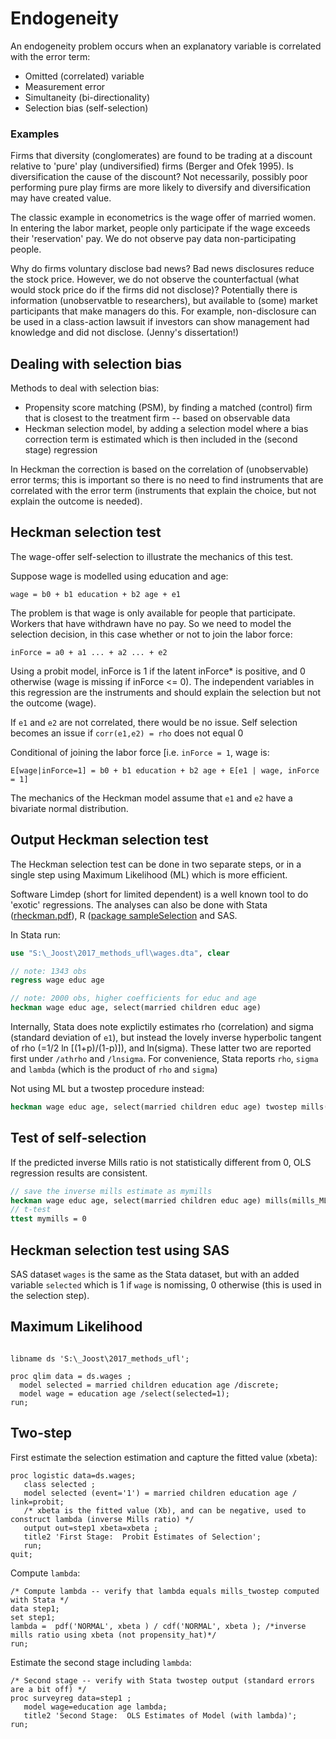 # Endogeneity

An endogeneity problem occurs when an explanatory variable is correlated with the error term:

- Omitted (correlated) variable
- Measurement error 
- Simultaneity (bi-directionality)
- Selection bias (self-selection) 

### Examples

Firms that diversity (conglomerates) are found to be trading at a discount relative to 'pure' play (undiversified) firms (Berger and Ofek 1995). Is diversification the cause of the discount? Not necessarily, possibly poor performing pure play firms are more likely to diversify and diversification may have created value.

The classic example in econometrics is the wage offer of married women. In entering the labor market, people only participate if the wage exceeds their 'reservation' pay. We do not observe pay data non-participating people.

Why do firms voluntary disclose bad news? Bad news disclosures reduce the stock price. However, we do not observe the counterfactual (what would stock price do if the firms did not disclose)? Potentially there is information (unobservatble to researchers), but available to (some) market participants that make managers do this. For example, non-disclosure can be used in a class-action lawsuit if investors can show management had knowledge and did not disclose. (Jenny's dissertation!)

## Dealing with selection bias

Methods to deal with selection bias:

- Propensity score matching (PSM), by finding a matched (control) firm that is closest to the treatment firm -- based on observable data
- Heckman selection model, by adding a selection model where a bias correction term is estimated which is then included in the (second stage) regression 

In Heckman the correction is based on the correlation of (unobservable) error terms; this is important so there is no need to find instruments that are correlated with the error term (instruments that explain the choice, but not explain the outcome is needed).

## Heckman selection test

The wage-offer self-selection to illustrate the mechanics of this test.

Suppose wage is modelled using education and age:

`wage = b0 + b1 education + b2 age + e1`

The problem is that wage is only available for people that participate. Workers that have withdrawn have no pay. So we need to model the selection decision, in this case whether or not to join the labor force: 

`inForce = a0 + a1 ... + a2 ... + e2`

Using a probit model, inForce is 1 if the latent inForce* is positive, and 0 otherwise (wage is missing if inForce <= 0). The independent variables in this regression are the instruments and should explain the selection but not the outcome (wage).

If `e1` and `e2` are not correlated, there would be no issue. Self selection becomes an issue if `corr(e1,e2) = rho` does not equal 0

Conditional of joining the labor force [i.e. `inForce = 1`,  wage is:

`E[wage|inForce=1] = b0 + b1 education + b2 age + E[e1 | wage, inForce = 1]`

The mechanics of the Heckman model assume that `e1` and `e2` have a bivariate normal distribution.

## Output Heckman selection test

The Heckman selection test can be done in two separate steps, or in a single step using Maximum Likelihood (ML) which is more efficient.

Software Limdep (short for limited dependent) is a well known tool to do 'exotic' regressions. The analyses can also be done with Stata ([rheckman.pdf](https://www.stata.com/manuals13/rheckman.pdf)), R ([package sampleSelection](https://cran.r-project.org/web/packages/sampleSelection/sampleSelection.pdf) and SAS. 

In Stata run:

```Stata
use "S:\_Joost\2017_methods_ufl\wages.dta", clear

// note: 1343 obs
regress wage educ age

// note: 2000 obs, higher coefficients for educ and age
heckman wage educ age, select(married children educ age)
```

Internally, Stata does note explictily estimates rho (correlation) and sigma (standard deviation of `e1`), but instead the lovely inverse hyperbolic tangent of rho (=1/2 ln [(1+p)/(1-p)]), and ln(sigma). These latter two are reported first under `/athrho` and `/lnsigma`. For convenience, Stata reports `rho`, `sigma` and `lambda` (which is the product of `rho` and `sigma`)

Not using ML but a twostep procedure instead:

```Stata
heckman wage educ age, select(married children educ age) twostep mills(mills_twostep)
```

## Test of self-selection

If the predicted inverse Mills ratio is not statistically different from 0, OLS regression results are consistent.


```Stata
// save the inverse mills estimate as mymills
heckman wage educ age, select(married children educ age) mills(mills_ML)
// t-test
ttest mymills = 0
```

## Heckman selection test using SAS

SAS dataset `wages` is the same as the Stata dataset, but with an added variable `selected` which is 1 if `wage` is nomissing, 0 otherwise (this is used in the selection step).


## Maximum Likelihood

```SAS

libname ds 'S:\_Joost\2017_methods_ufl';

proc qlim data = ds.wages ;
  model selected = married children education age /discrete;
  model wage = education age /select(selected=1);
run;
```

## Two-step

First estimate the selection estimation and capture the fitted value (xbeta):

```SAS
proc logistic data=ds.wages;
   class selected ;
   model selected (event='1') = married children education age / link=probit;
   /* xbeta is the fitted value (Xb), and can be negative, used to construct lambda (inverse Mills ratio) */
   output out=step1 xbeta=xbeta ;
   title2 'First Stage:  Probit Estimates of Selection';
   run;
quit;
```

Compute `lambda`:

```SAS
/* Compute lambda -- verify that lambda equals mills_twostep computed with Stata */
data step1;
set step1;
lambda =  pdf('NORMAL', xbeta ) / cdf('NORMAL', xbeta ); /*inverse mills ratio using xbeta (not propensity_hat)*/
run;
```

Estimate the second stage including `lambda`:

```SAS
/* Second stage -- verify with Stata twostep output (standard errors are a bit off) */
proc surveyreg data=step1 ;
   model wage=education age lambda;   
   title2 'Second Stage:  OLS Estimates of Model (with lambda)';
run; 
```